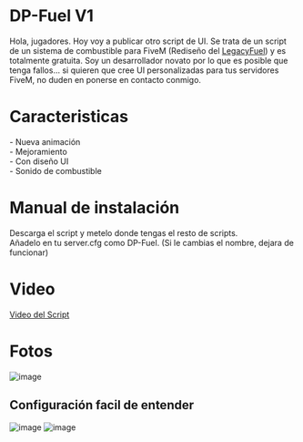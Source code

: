 # DP-Fuel V1
Hola, jugadores. Hoy voy a publicar otro script de UI. Se trata de un script de un sistema de combustible para FiveM (Rediseño del <a href="https://github.com/InZidiuZ/LegacyFuel">LegacyFuel</a>) y es totalmente gratuita. Soy un desarrollador novato por lo que es posible que tenga fallos... si quieren que cree UI personalizadas para tus servidores FiveM, no duden en ponerse en contacto conmigo.

<h1>Caracteristicas</h1>
 - Nueva animación <br>
 - Mejoramiento <br>
 - Con diseño UI <br>
 - Sonido de combustible

<h1>Manual de instalación</h1>
Descarga el script y metelo donde tengas el resto de scripts. <br>
Añadelo en tu server.cfg como DP-Fuel. (Si le cambias el nombre, dejara de funcionar)


<h1>Video</h1>
<a href="https://youtu.be/O-VgfJeW1uM">Video del Script</a>

<h1>Fotos</h1>


![image](https://github.com/user-attachments/assets/df1cb4ea-90dd-4702-b7f6-ab839b4b0a18)

<h2>Configuración facil de entender</h2>

![image](https://github.com/user-attachments/assets/e89feec3-b0e5-4981-97c2-c1c4e3270050)
![image](https://github.com/user-attachments/assets/0dc4a9f1-9f68-41cf-829e-5e4722a42226)
